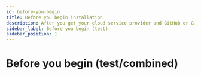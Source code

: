 ```yaml
---
id: before-you-begin
title: Before you begin installation
description: After you get your cloud service provider and GitHub or GitLab accounts, here's what to do next.
sidebar_label: Before you begin (test)
sidebar_position: 1
---
```


# Before you begin (test/combined)

